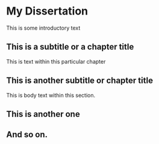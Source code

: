 # My Dissertation

This is some introductory text

## This is a subtitle or a chapter title

This is text within this particular chapter

## This is another subtitle or chapter title

This is body text within this section.

## This is another one

## And so on.
